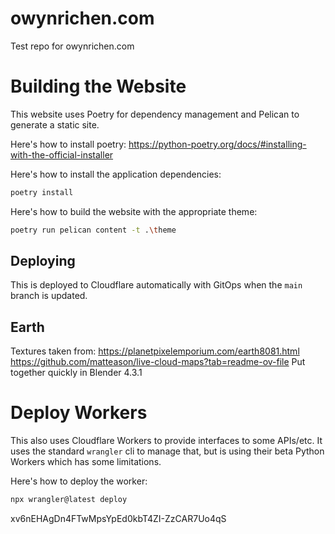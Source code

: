 # owynrichen.com
Test repo for owynrichen.com

# Building the Website

This website uses Poetry for dependency management and Pelican to generate a static site.

Here's how to install poetry:
https://python-poetry.org/docs/#installing-with-the-official-installer

Here's how to install the application dependencies:

```bash
poetry install
```

Here's how to build the website with the appropriate theme:
```bash
poetry run pelican content -t .\theme
```

## Deploying

This is deployed to Cloudflare automatically with GitOps when the ```main``` branch
is updated.

## Earth

Textures taken from: https://planetpixelemporium.com/earth8081.html
https://github.com/matteason/live-cloud-maps?tab=readme-ov-file
Put together quickly in Blender 4.3.1

# Deploy Workers

This also uses Cloudflare Workers to provide interfaces to some APIs/etc.  It uses the
standard ```wrangler``` cli to manage that, but is using their beta Python Workers which has
some limitations.

Here's how to deploy the worker:

```bash
npx wrangler@latest deploy
```

xv6nEHAgDn4FTwMpsYpEd0kbT4ZI-ZzCAR7Uo4qS